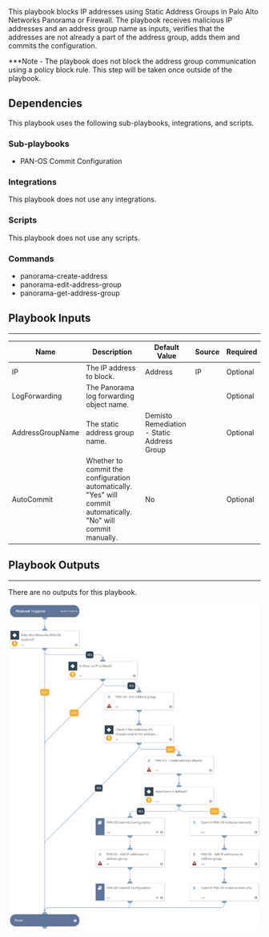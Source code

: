 This playbook blocks IP addresses using Static Address Groups in Palo Alto Networks Panorama or Firewall.
The playbook receives malicious IP addresses and an address group name as inputs, verifies that the addresses are not already a part of the address group, adds them and commits the configuration.

***Note - The playbook does not block the address group communication using a policy block rule. This step will be taken once outside of the playbook.

## Dependencies
This playbook uses the following sub-playbooks, integrations, and scripts.

### Sub-playbooks
* PAN-OS Commit Configuration

### Integrations
This playbook does not use any integrations.

### Scripts
This playbook does not use any scripts.

### Commands
* panorama-create-address
* panorama-edit-address-group
* panorama-get-address-group

## Playbook Inputs
---

| **Name** | **Description** | **Default Value** | **Source** | **Required** |
| --- | --- | --- | --- | --- |
| IP | The IP address to block. | Address | IP | Optional |
| LogForwarding | The Panorama log forwarding object name. |  |  | Optional |
| AddressGroupName | The static address group name. | Demisto Remediation - Static Address Group |  | Optional |
| AutoCommit | Whether to commit the configuration automatically. "Yes" will commit automatically. "No" will commit manually. | No |  | Optional |

## Playbook Outputs
---
There are no outputs for this playbook.

![PAN-OS_Block_IP_Static_Address_Group](https://github.com/ElazarK/content-docs/blob/master/images/playbooks/PAN-OS_Block_IP_Static_Address_Group.png)
